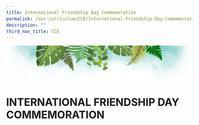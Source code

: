 ```yaml
---
title: International Friendship Day Commemoration
permalink: /our-curriculum/CCE/International-Friendship-Day-Commemoration/
description: ""
third_nav_title: CCE
---
```

![](/images/Banner.png)

# **INTERNATIONAL FRIENDSHIP DAY COMMEMORATION**